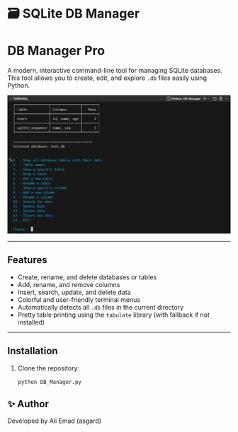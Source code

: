 # 🗃️ SQLite DB Manager

# DB Manager Pro

A modern, interactive command-line tool for managing SQLite databases.  
This tool allows you to create, edit, and explore `.db` files easily using Python.

![DB Manager CLI Screenshot](screen.png)

---

## Features
- Create, rename, and delete databases or tables  
- Add, rename, and remove columns  
- Insert, search, update, and delete data  
- Colorful and user-friendly terminal menus  
- Automatically detects all `.db` files in the current directory  
- Pretty table printing using the `tabulate` library (with fallback if not installed)

---

## Installation

1. Clone the repository:
   ```bash
   python DB_Manager.py
   

## ✨ Author
  Developed by Ali Emad (asgard)
